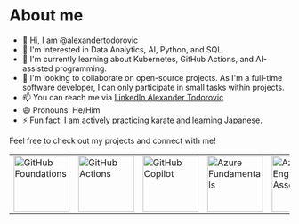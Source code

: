 # About me

- 👋 Hi, I am @alexandertodorovic
- 👀 I'm interested in Data Analytics, AI, Python, and SQL.
- 🌱 I'm currently learning about Kubernetes, GitHub Actions, and AI-assisted programming.
- 💞️ I'm looking to collaborate on open-source projects. As I'm a full-time software developer, I can only participate in small tasks within projects.
- 📫 You can reach me via [LinkedIn Alexander Todorovic](https://www.linkedin.com/in/alexander-todorovic-hitosuji/)
- 😄 Pronouns: He/Him
- ⚡ Fun fact: I am actively practicing karate and learning Japanese.

Feel free to check out my projects and connect with me!

<table>
  <tr>
    <td><a href="https://www.credly.com/badges/6332a8ca-8fcd-43c5-87e3-690b2eeeebee"><img src="https://images.credly.com/images/024d0122-724d-4c5a-bd83-cfe3c4b7a073/image.png" alt="GitHub Foundations" width="100"/></a></td>
    <td><a href="https://www.credly.com/badges/ed370dc4-6ccc-431e-96cf-1bdd5a5e43c3"><img src="https://images.credly.com/size/680x680/images/89efc3e7-842b-4790-b09b-9ea5efc71ec3/image.png" alt="GitHub Actions" width="100"/></a></td>
    <td><a href="https://www.credly.com/badges/caea7221-3046-48ea-ab8f-e1a38d4b009f"><img src="https://images.credly.com/size/680x680/images/6b924fae-3cd7-4233-b012-97413c62c85d/blob/image.png" alt="GitHub Copilot" width="100"/></a></td>
    <td><a href="https://www.credly.com/badges/aa6e3970-40bb-4dbc-b631-3c5a012c9358"><img src="https://images.credly.com/images/be8fcaeb-c769-4858-b567-ffaaa73ce8cf/image.png" alt="Azure Fundamentals" width="100"/></a></td>
    <td><a href="https://learn.microsoft.com/api/credentials/share/en-us/AlexanderTodorovic-6334/33C01FE4244BEEC?sharingId=7C394C9A7040B629"><img src="https://learn.microsoft.com/media/learn/certification/badges/microsoft-certified-associate-badge.svg" alt="Azure AI Engineer Associate" width="100"/></a></td>
    <td><a href="https://learn.microsoft.com/api/credentials/share/en-us/AlexanderTodorovic-6334/BDFA9865BB69651B?sharingId=7C394C9A7040B629"><img src="https://learn.microsoft.com/media/learn/certification/badges/microsoft-certified-fundamentals-badge.svg" alt="Azure Data Fundamentals" width="100"/></a></td>
    <td><a href="https://learn.microsoft.com/en-us/users/alexandertodorovic-6334/credentials/7569d29a0a7566bd"><img src="https://learn.microsoft.com/media/learn/certification/badges/microsoft-certified-fundamentals-badge.svg" alt="Azure AI Fundamentals" width="100"/></a></td>    
    <td><a href="https://www.credly.com/badges/9444847e-c3b1-4aa1-a161-c26038ba5767"><img src="https://images.credly.com/images/cfaa6dbf-1fd1-467e-b9a9-da2d1f556160/Oracle-Certification-badge_OC-Professional600X600.png" alt="Oracle Advanced PL/SQL Developer Certified Professional" width="100"/></a></td>
  </tr>
</table>
